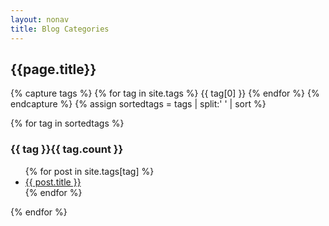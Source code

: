 ```yaml
---
layout: nonav
title: Blog Categories
---
```


<h2>{{page.title}}</h2>

{% capture tags %}
  {% for tag in site.tags %}
    {{ tag[0] }}
  {% endfor %}
{% endcapture %}
{% assign sortedtags = tags | split:' ' | sort %}

{% for tag in sortedtags %}
  <h3 id="{{ tag | escape }}">{{ tag }}{{ tag.count }}</h3>
  <ul>
  {% for post in site.tags[tag] %}
  <li><a class="tag-items" href="{{ post.url }}">{{ post.title }}</a></li>
  {% endfor %}
  </ul>
{% endfor %}
